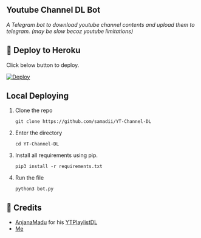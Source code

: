 ## Youtube Channel DL Bot
_A Telegram bot to download youtube channel contents and upload them to telegram. (may be slow becoz youtube limitations)_

## 📌 Deploy to Heroku
Click below button to deploy.

[![Deploy](https://www.herokucdn.com/deploy/button.svg)](https://heroku.com/deploy?template=https://github.com/samadii/YT-Channel-DL)


## Local Deploying

1. Clone the repo
   ```
   git clone https://github.com/samadii/YT-Channel-DL
   ```

2. Enter the directory
   ```
   cd YT-Channel-DL
   ```
  
3. Install all requirements using pip.
   ```
   pip3 install -r requirements.txt
   ```

4. Run the file
   ```
   python3 bot.py
   ```

## 📌 Credits
- [AnjanaMadu](https://github.com/AnjanaMadu) for his [YTPlaylistDL](https://github.com/AnjanaMadu/YTPlaylistDL)
- [Me](https://github.com/samadii)
